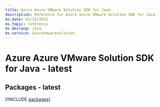 ```yaml
---
title: Azure Azure VMware Solution SDK for Java
description: Reference for Azure Azure VMware Solution SDK for Java
ms.date: 01/15/2025
ms.topic: reference
ms.devlang: java
ms.service: azurevmwaresolution
---
```

# Azure Azure VMware Solution SDK for Java - latest
## Packages - latest
[!INCLUDE [packages](azure-vmware-solution-index.md)]